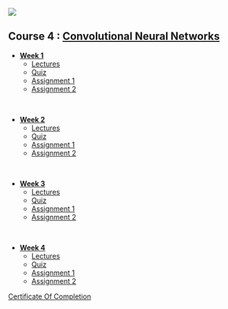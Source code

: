 ![](/resources/head_4.png)

## Course 4 : [Convolutional Neural Networks](/C4-Convolutional%20Neural%20Networks/)

- [<b>Week 1</b>](/C4-Convolutional%20Neural%20Networks/week1/)
    - [Lectures](/C4-Convolutional%20Neural%20Networks/week1/lectures/)
    - [Quiz](/C4-Convolutional%20Neural%20Networks/week1/Quiz%20-%20The%20Basics%20of%20ConvNets%20/)
    - [Assignment 1](/C4-Convolutional%20Neural%20Networks/week1/W1A1/)
    - [Assignment 2](/C4-Convolutional%20Neural%20Networks/week1/W1A2/)

<br/>

- [<b>Week 2</b>](/C4-Convolutional%20Neural%20Networks/week2/)
  - [Lectures](/C4-Convolutional%20Neural%20Networks/week2/lectures)
  - [Quiz](/C4-Convolutional%20Neural%20Networks/week2/Quiz%20-%20Deep%20Convolutional%20Models)
  - [Assignment 1](/C4-Convolutional%20Neural%20Networks/week2/W2A1/)
  - [Assignment 2](/C4-Convolutional%20Neural%20Networks/week2/W2A2/)
  
<br/>  

- [<b>Week 3</b>](/C4-Convolutional%20Neural%20Networks/week3/)
  - [Lectures](/C4-Convolutional%20Neural%20Networks/week3/lectures/)
  - [Quiz](/C4-Convolutional%20Neural%20Networks/week3/Quiz%20-%20Detection%20Algorithms%20/)
  - [Assignment 1](/C4-Convolutional%20Neural%20Networks/week3/C4W3A1)
  - [Assignment 2](/C4-Convolutional%20Neural%20Networks/week3/C4w3A2)

<br/>

- [<b>Week 4</b>](/C4-Convolutional%20Neural%20Networks/week4/)
  - [Lectures](/C4-Convolutional%20Neural%20Networks/week4/lectures/)
  - [Quiz](/C4-Convolutional%20Neural%20Networks/week4/Quiz%20-%20Special%20Applications:%20Face%20Recognition%20&%20Neural%20Style%20Transfer)
  - [Assignment 1](/C4-Convolutional%20Neural%20Networks/week4/C4W4A1/)
  - [Assignment 2](/C4-Convolutional%20Neural%20Networks/week4/C4W4A2/)

[Certificate Of Completion](https://coursera.org/share/4116ca69a9b3037a7d2f8d748e8eca08)